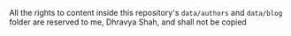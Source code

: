 All the rights to content inside this repository's `data/authors` and `data/blog` folder are reserved to me, Dhravya Shah, and shall not be copied
